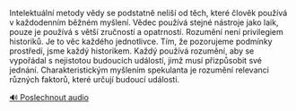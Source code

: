 
Intelektuální metody vědy se podstatně neliší od těch, které člověk používá v každodenním běžném myšlení. Vědec používá stejné nástroje jako laik, pouze je používá s větší zručností a opatrností. Rozumění není privilegiem historiků. Je to věc každého jednotlivce. Tím, že pozorujeme podmínky prostředí, jsme každý historikem. Každý používá rozumění, aby se vypořádal s nejistotou budoucích událostí, jimž musí přizpůsobit své jednání. Charakteristickým myšlením spekulanta je rozumění relevanci různých faktorů, které určují budoucí události.

[🔊 Poslechnout audio](/data/7-paragraphs/audio/chapter_22/para_002-Intelektuln-metody-vdy-se-podstatn-neli-od-t.mp3)
